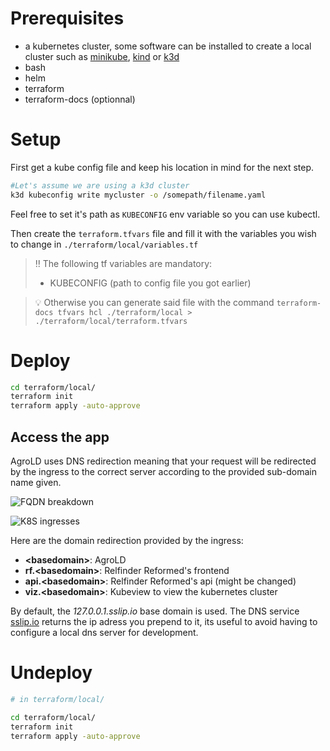 # Prerequisites

- a kubernetes cluster, some software can be installed to create a local cluster such as [minikube](https://minikube.sigs.k8s.io/docs/start/), [kind](https://kind.sigs.k8s.io/docs/user/quick-start/) or [k3d](https://k3d.io/stable)
- bash
- helm
- terraform
- terraform-docs (optionnal)

# Setup

First get a kube config file and keep his location in mind for the next step.

```bash
#Let's assume we are using a k3d cluster
k3d kubeconfig write mycluster -o /somepath/filename.yaml
```

Feel free to set it's path as ``KUBECONFIG`` env variable so you can use kubectl. 

Then create the ``terraform.tfvars`` file and fill it with the variables you wish to change in ``./terraform/local/variables.tf`` 

> ‼️ The following tf variables are mandatory:
> - KUBECONFIG (path to config file you got earlier) 

> 💡 Otherwise you can generate said file with the command ``terraform-docs tfvars hcl ./terraform/local > ./terraform/local/terraform.tfvars``

# Deploy

```bash
cd terraform/local/
terraform init
terraform apply -auto-approve
```

## Access the app

AgroLD uses DNS redirection meaning that your request will be redirected by the ingress to the correct server according to the provided sub-domain name given.

![FQDN breakdown](https://kinsta.com/wp-content/uploads/2022/07/structure-of-url.png)

![K8S ingresses](https://miro.medium.com/max/1400/1*KIVa4hUVZxg-8Ncabo8pdg.png)

Here are the domain redirection provided by the ingress: 

* **\<basedomain\>**: AgroLD
* **rf.\<basedomain\>**: Relfinder Reformed's frontend
* **api.\<basedomain\>**: Relfinder Reformed's api (might be changed)
* **viz.\<basedomain\>**: Kubeview to view the kubernetes cluster

By default, the _127.0.0.1.sslip.io_ base domain is used. The DNS service [sslip.io](https://sslip.io) returns the ip adress you prepend to it, its useful to avoid having to configure a local dns server for development. 

# Undeploy

```bash
# in terraform/local/

cd terraform/local/
terraform init
terraform apply -auto-approve
```